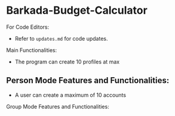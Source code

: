 # Barkada-Budget-Calculator

For Code Editors:
- Refer to `updates.md` for code updates.

Main Functionalities:
- The program can create 10 profiles at max

Person Mode Features and Functionalities:
- 
- A user can create a maximum of 10 accounts

Group Mode Features and Functionalities:
